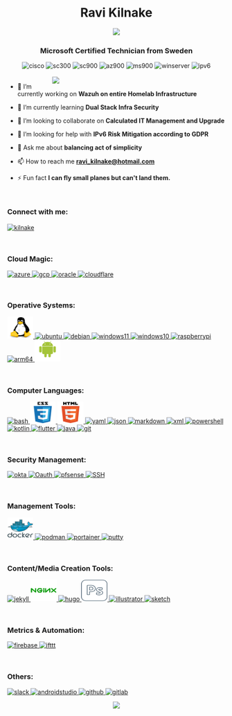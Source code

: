 <h1 align="center">Ravi Kilnake</h1>
<p align="center">
  <img src="https://capsule-render.vercel.app/api?type=waving&color=gradient&height=60&section=header"/>
</p>
<h3 align="center">Microsoft Certified Technician from Sweden</h3>
<div align="center">
    <div class="icon-container">
        <img src="https://images.credly.com/size/340x340/images/04e8034c-81f5-4f7f-ab23-e8b428c31ce9/ITE.png" width="50" alt="cisco">
        <img src="https://intunedin.files.wordpress.com/2021/05/identity-and-access-administrator-associate-600x6001-1.png" width="50" alt="sc300">
        <img src="https://images.credly.com/size/340x340/images/fc1352af-87fa-4947-ba54-398a0e63322e/security-compliance-and-identity-fundamentals-600x600.png" width="50" alt="sc900">
        <img src="https://www.flexmind.co/wp-content/uploads/2020/08/AZ-900-420X420.png" width="50" alt="az900">
        <img src="https://learn.microsoft.com/en-us/media/learn/certification/badges/microsoft-certified-fundamentals-badge.svg" width="50" alt="ms900">
        <img src="https://images.credly.com/images/85d8fffd-19fa-4191-b51d-c090541980ee/MCSA-Windows-Server-2016-2019.png" width="50" alt="winserver">
        <img src="https://phil.lavin.me.uk/wp-content/uploads/2019/07/apnic.png" width="50" alt="ipv6">
    </div>
</div>

<br>
<img align="right" width="400" src="https://cdn.dribbble.com/userupload/12609824/file/original-0ebf1e6c9a64bfe1510cf8d72de99185.gif">

- 🔭 I’m currently working on **Wazuh on entire Homelab Infrastructure**

- 🌱 I’m currently learning **Dual Stack Infra Security**

- 👯 I’m looking to collaborate on **Calculated IT Management and Upgrade**

- 🤝 I’m looking for help with **IPv6 Risk Mitigation according to GDPR**

- 💬 Ask me about **balancing act of simplicity**

- 📫 How to reach me **ravi_kilnake@hotmail.com**

- ⚡ Fun fact **I can fly small planes but can't land them.**
<br>
<h3 align="left">Connect with me:</h3>
<p align="left">
<a href="https://linkedin.com/in/kilnake" target="blank"><img align="center" src="https://raw.githubusercontent.com/rahuldkjain/github-profile-readme-generator/master/src/images/icons/Social/linked-in-alt.svg" alt="kilnake" height="30" width="40" /></a>
</p>
<br>
<h3 align="left">Cloud Magic:</h3>
<p align="left"> 
<a href="https://azure.microsoft.com/en-in/" target="_blank" rel="noreferrer"> <img src="https://cdn.jsdelivr.net/gh/devicons/devicon@latest/icons/azure/azure-original-wordmark.svg" alt="azure" width="60" height="50"/> </a> 
<a href="https://cloud.google.com" target="_blank" rel="noreferrer"> <img src="https://www.vectorlogo.zone/logos/google_cloud/google_cloud-icon.svg" alt="gcp" width="60" height="50"/> </a> 
<a href="https://cloud.oracle.com" target="_blank" rel="noreferrer"> <img src="https://cdn.jsdelivr.net/gh/devicons/devicon@latest/icons/oracle/oracle-original.svg" alt="oracle" width="60" height="50"/> </a> 
<a href="https://cloudflare.com" target="_blank" rel="noreferrer"> <img src="https://cdn.jsdelivr.net/gh/devicons/devicon@latest/icons/cloudflare/cloudflare-original-wordmark.svg" alt="cloudflare" width="60" height="50"/> </a> 
</p>
<br>
<h3 align="left">Operative Systems:</h3>
<p align="left"> 
<a href="https://www.linux.org/" target="_blank" rel="noreferrer"> <img src="https://raw.githubusercontent.com/devicons/devicon/master/icons/linux/linux-original.svg" alt="linux" width="60" height="50"/> </a> 
<a href="https://ubuntu.com" target="_blank" rel="noreferrer"> <img src="https://cdn.jsdelivr.net/gh/devicons/devicon@latest/icons/ubuntu/ubuntu-original-wordmark.svg" alt="ubuntu" width="60" height="50"/> </a> 
<a href="https://debian.org" target="_blank" rel="noreferrer"> <img src="https://cdn.jsdelivr.net/gh/devicons/devicon@latest/icons/debian/debian-original-wordmark.svg" alt="debian" width="60" height="50"/> </a> 
<a href="https://microsoft.com" target="_blank" rel="noreferrer"> <img src="https://cdn.jsdelivr.net/gh/devicons/devicon@latest/icons/windows11/windows11-original-wordmark.svg" alt="windows11" width="60" height="50"/> </a> 
<a href="https://microsoft.com" target="_blank" rel="noreferrer"> <img src="https://cdn.jsdelivr.net/gh/devicons/devicon@latest/icons/windows8/windows8-original.svg" alt="windows10" width="60" height="50"/> </a> 
<a href="https://raspberrypi.com" target="_blank" rel="noreferrer"> <img src="https://cdn.jsdelivr.net/gh/devicons/devicon@latest/icons/raspberrypi/raspberrypi-original-wordmark.svg" alt="raspberrypi" width="60" height="50"/> </a> 
<a href="https://en.wikipedia.org/wiki/AArch64" target="_blank" rel="noreferrer"> <img src="https://cdn.jsdelivr.net/gh/devicons/devicon@latest/icons/aarch64/aarch64-original.svg" alt="arm64" width="60" height="50"/> </a> 
<a href="https://developer.android.com" target="_blank" rel="noreferrer"> <img src="https://raw.githubusercontent.com/devicons/devicon/master/icons/android/android-original-wordmark.svg" alt="android" width="60" height="50"/> </a> 
</p>
<br>
<h3 align="left">Computer Languages:</h3>
<p align="left"> 
<a href="https://www.gnu.org/software/bash/" target="_blank" rel="noreferrer"> <img src="https://www.vectorlogo.zone/logos/gnu_bash/gnu_bash-icon.svg" alt="bash" width="60" height="50"/> </a> 
<a href="https://www.w3schools.com/css/" target="_blank" rel="noreferrer"> <img src="https://raw.githubusercontent.com/devicons/devicon/master/icons/css3/css3-original-wordmark.svg" alt="css3" width="60" height="50"/> </a> 
<a href="https://www.w3.org/html/" target="_blank" rel="noreferrer"> <img src="https://raw.githubusercontent.com/devicons/devicon/master/icons/html5/html5-original-wordmark.svg" alt="html5" width="60" height="50"/> </a> 
<a href="https://yaml.org" target="_blank" rel="noreferrer"> <img src="https://cdn.jsdelivr.net/gh/devicons/devicon@latest/icons/yaml/yaml-original.svg" alt="yaml" width="60" height="50"/> </a> 
<a href="https://json.org" target="_blank" rel="noreferrer"> <img src="https://cdn.jsdelivr.net/gh/devicons/devicon@latest/icons/json/json-original.svg" alt="json" width="60" height="50"/> </a> 
<a href="https://markdownguide.org" target="_blank" rel="noreferrer"> <img src="https://cdn.jsdelivr.net/gh/devicons/devicon@latest/icons/markdown/markdown-original.svg" alt="markdown" width="60" height="50"/> </a> 
<a href="https://www.w3schools.com/xml/" target="_blank" rel="noreferrer"> <img src="https://cdn.jsdelivr.net/gh/devicons/devicon@latest/icons/xml/xml-original.svg" alt="xml" width="60" height="50"/> </a> 
<a href="https://learn.microsoft.com/en-us/powershell" target="_blank" rel="noreferrer"> <img src="https://cdn.jsdelivr.net/gh/devicons/devicon@latest/icons/powershell/powershell-original.svg" alt="powershell" width="60" height="50"/> </a> 
<a href="https://kotlinlang.org" target="_blank" rel="noreferrer"> <img src="https://www.vectorlogo.zone/logos/kotlinlang/kotlinlang-icon.svg" alt="kotlin" width="60" height="50"/> </a> 
<a href="https://flutter.dev" target="_blank" rel="noreferrer"> <img src="https://www.vectorlogo.zone/logos/flutterio/flutterio-icon.svg" alt="flutter" width="60" height="50"/> </a> 
<a href="https://java.com" target="_blank" rel="noreferrer"> <img src="https://cdn.jsdelivr.net/gh/devicons/devicon@latest/icons/java/java-original-wordmark.svg" alt="java" width="60" height="50"/> </a> 
<a href="https://git-scm.com/" target="_blank" rel="noreferrer"> <img src="https://www.vectorlogo.zone/logos/git-scm/git-scm-icon.svg" alt="git" width="60" height="50"/> </a> 
</p>
<br>
<h3 align="left">Security Management:</h3>
<p align="left"> 
<a href="https://okta.com" target="_blank" rel="noreferrer"> <img src="https://cdn.jsdelivr.net/gh/devicons/devicon@latest/icons/okta/okta-original-wordmark.svg" alt="okta" width="60" height="50"/> </a> 
<a href="https://oauth.net" target="_blank" rel="noreferrer"> <img src="https://cdn.jsdelivr.net/gh/devicons/devicon@latest/icons/oauth/oauth-original.svg" alt="Oauth" width="60" height="50"/> </a> 
<a href="https://pfsense.org" target="_blank" rel="noreferrer"> <img src="https://cdn.jsdelivr.net/gh/devicons/devicon@latest/icons/pfsense/pfsense-original-wordmark.svg" alt="pfsense" width="60" height="50"/> </a> 
<a href="https://ssh.com" target="_blank" rel="noreferrer"> <img src="https://cdn.jsdelivr.net/gh/devicons/devicon@latest/icons/ssh/ssh-original-wordmark.svg" alt="SSH" width="60" height="50"/> </a> 
</p>
<br>
<h3 align="left">Management Tools:</h3>
<p align="left"> 
<a href="https://www.docker.com/" target="_blank" rel="noreferrer"> <img src="https://raw.githubusercontent.com/devicons/devicon/master/icons/docker/docker-original-wordmark.svg" alt="docker" width="60" height="50"/> </a> 
<a href="https://podman.io" target="_blank" rel="noreferrer"> <img src="https://cdn.jsdelivr.net/gh/devicons/devicon@latest/icons/podman/podman-original.svg" alt="podman" width="60" height="50"/> </a> 
<a href="https://www.portainer.io" target="_blank" rel="noreferrer"> <img src="https://cdn.jsdelivr.net/gh/devicons/devicon@latest/icons/portainer/portainer-original-wordmark.svg" alt="portainer" width="60" height="50"/> </a> 
<a href="https://putty.org" target="_blank" rel="noreferrer"> <img src="https://cdn.jsdelivr.net/gh/devicons/devicon@latest/icons/putty/putty-original.svg" alt="putty" width="60" height="50"/> </a> 
</p>
<br>
<h3 align="left">Content/Media Creation Tools:</h3>
<p align="left"> 
<a href="https://jekyllrb.com/" target="_blank" rel="noreferrer"> <img src="https://www.vectorlogo.zone/logos/jekyllrb/jekyllrb-icon.svg" alt="jekyll" width="60" height="50"/> </a>
<a href="https://www.nginx.com" target="_blank" rel="noreferrer"> <img src="https://raw.githubusercontent.com/devicons/devicon/master/icons/nginx/nginx-original.svg" alt="nginx" width="60" height="50"/> </a> 
<a href="https://gohugo.io/" target="_blank" rel="noreferrer"> <img src="https://api.iconify.design/logos-hugo.svg" alt="hugo" width="60" height="50"/> </a> 
<a href="https://www.photoshop.com/en" target="_blank" rel="noreferrer"> <img src="https://raw.githubusercontent.com/devicons/devicon/master/icons/photoshop/photoshop-line.svg" alt="photoshop" width="60" height="50"/> </a> 
<a href="https://www.adobe.com/in/products/illustrator.html" target="_blank" rel="noreferrer"> <img src="https://www.vectorlogo.zone/logos/adobe_illustrator/adobe_illustrator-icon.svg" alt="illustrator" width="60" height="50"/> </a> 
<a href="https://www.sketch.com/" target="_blank" rel="noreferrer"> <img src="https://www.vectorlogo.zone/logos/sketchapp/sketchapp-icon.svg" alt="sketch" width="60" height="50"/> </a> </p>
</p>
<br>
<h3 align="left">Metrics & Automation:</h3>
<p align="left"> 
<a href="https://firebase.google.com/" target="_blank" rel="noreferrer"> <img src="https://www.vectorlogo.zone/logos/firebase/firebase-icon.svg" alt="firebase" width="60" height="50"/> </a> 
<a href="https://ifttt.com/" target="_blank" rel="noreferrer"> <img src="https://www.vectorlogo.zone/logos/ifttt/ifttt-ar21.svg" alt="ifttt" width="60" height="50"/> </a> 
</p>
<br>
<h3 align="left">Others:</h3>
<p align="left"> 
<a href="https://slack.com" target="_blank" rel="noreferrer"> <img src="https://cdn.jsdelivr.net/gh/devicons/devicon@latest/icons/slack/slack-original.svg" alt="slack" width="60" height="50"/> </a> 
<a href="https://developer.android.com/studio" target="_blank" rel="noreferrer"> <img src="https://cdn.jsdelivr.net/gh/devicons/devicon@latest/icons/androidstudio/androidstudio-original-wordmark.svg" alt="androidstudio" width="60" height="50"/> </a> 
<a href="https://github.com" target="_blank" rel="noreferrer"> <img src="https://cdn.jsdelivr.net/gh/devicons/devicon@latest/icons/github/github-original.svg" alt="github" width="60" height="50"/> </a> 
<a href="https://gitlab.com" target="_blank" rel="noreferrer"> <img src="https://cdn.jsdelivr.net/gh/devicons/devicon@latest/icons/gitlab/gitlab-original-wordmark.svg" alt="gitlab" width="60" height="50"/> </a> 
</p>


<p align="center">
  <img src="https://capsule-render.vercel.app/api?type=waving&color=gradient&height=60&section=footer"/>
</p>
